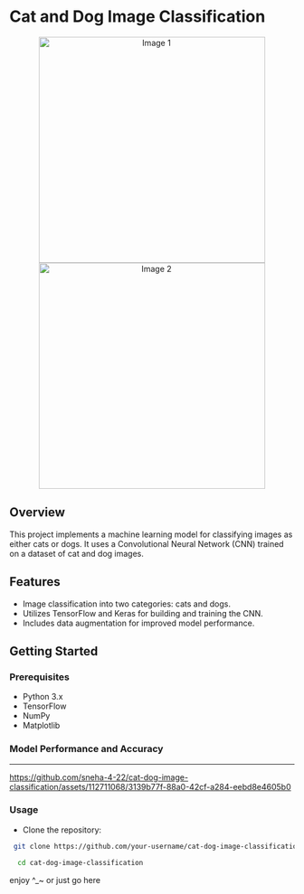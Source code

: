 # Cat and Dog Image Classification
<p align="center">
  <img src="https://github.com/sneha-4-22/cat-dog-image-classification/assets/112711068/da25fe5a-1bfc-4d18-9552-276a06e33f67" alt="Image 1" width="400" style="display:inline-block">
  <img src="https://github.com/sneha-4-22/cat-dog-image-classification/assets/112711068/f2040ef6-84f1-4f25-9c23-de79ed6682c2" alt="Image 2" width="400" style="display:inline-block">
</p>


## Overview

This project implements a machine learning model for classifying images as either cats or dogs. It uses a Convolutional Neural Network (CNN) trained on a dataset of cat and dog images.

## Features

- Image classification into two categories: cats and dogs.
- Utilizes TensorFlow and Keras for building and training the CNN.
- Includes data augmentation for improved model performance.

## Getting Started

### Prerequisites

- Python 3.x
- TensorFlow
- NumPy
- Matplotlib

### Model Performance and Accuracy
<hr>

https://github.com/sneha-4-22/cat-dog-image-classification/assets/112711068/3139b77f-88a0-42cf-a284-eebd8e4605b0

### Usage
* Clone the repository:
 ``` bash
  git clone https://github.com/your-username/cat-dog-image-classification.git
```
``` bash
  cd cat-dog-image-classification
```
 enjoy ^_~
 or just go here 
